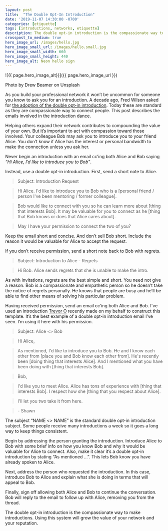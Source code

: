 ```yaml
---
layout: post
title:  "The Double Opt-In Introduction"
date: '2019-11-07 14:30:00 -0700'
categories: [etiquette]
tags: [introductions, networks, etiquette]
description: The double opt-in introduction is the compassionate way to make introductions.
crosspost_to_medium: true
hero_image_url: /images/hello.jpg
hero_image_small_url: /images/hello.small.jpg
hero_image_small_width: 660
hero_image_small_height: 440
hero_image_alt: Neon hello sign
---
```

![{{ page.hero_image_alt}}]({{ page.hero_image_url }})
<p class="caption">Photo by Drew Beamer on Unsplash</p>

As you build your professional network it won’t be uncommon for someone you know to ask you for an introduction. A decade ago, Fred Wilson asked for [the adoption of the double opt-in introduction](https://avc.com/2009/11/the-double-optin-introduction/). Today these are standard as they are compassionate way to connect people. This post describes the emails involved in the introduction dance.

Helping others expand their network contributes to compounding the value of your own. But it’s important to act with compassion toward those involved. Your colleague Bob may ask you to introduce you to your friend Alice. You don’t know if Alice has the interest or personal bandwidth to make the connection unless you ask her.

Never begin an introduction with an email cc’ing both Alice and Bob saying _“Hi Alice, I’d like to introduce you to Bob”_.

Instead, use a double opt-in introduction. First, send a short note to Alice.

> Subject: Introduction Request

> Hi Alice. I'd like to introduce you to Bob who is a \[personal friend / person I've been mentoring / former colleague\].

> Bob would like to connect with you so he can learn more about \[thing that interests Bob\]. It may be valuable for you to connect as he \[thing that Bob knows or does that Alice cares about\].

> May I have your permission to connect the two of you?

Keep the email short and concise. And don’t sell Bob short. Include the reason it would be valuable for Alice to accept the request.

If you don’t receive permission, send a short note back to Bob with regrets.

> Subject: Introduction to Alice - Regrets

> Hi Bob. Alice sends regrets that she is unable to make the intro.

As with invitations, regrets are the best simple and short. You need not give a reason. Bob is a compassionate and empathetic person so he doesn’t take the notice of regrets personally. He knows that people are busy and he’ll be able to find other  means of solving his particular problem.

Having received permission, send an email cc’ing both Alice and Bob. I've used an introduction [Trevor O](https://trevoro.net/) recently made on my behalf to construct this template. It’s the best example of a double opt-in introduction email I’ve seen. I’m using it here with his permission.

> Subject: Alice <> Bob

> Hi Alice,

> As mentioned, I'd like to introduce you to Bob. He and I know each other from \[place you and Bob know each other from\]. He's recently been \[doing thing that interests Alice\]. And I mentioned what you have been doing with \[thing that interests Bob\].

> Bob,

> I'd like you to meet Alice. Alice has tons of experience with \[thing that interests Bob\]. I respect how she \[thing that you respect about Alice\].

> I'll let you two take it from here.

> \- Shawn

The subject “NAME <> NAME” is the standard double opt-in introduction subject. Some people receive many introductions a week so it goes a long way to keep things consistent.

Begin by addressing the person granting the introduction. Introduce Alice to Bob with some brief info on how you know Bob and why it would be valuable for Alice to connect. Also, make it clear it’s a double opt-in introduction by stating “As mentioned …”. This lets Bob know you have already spoken to Alice.

Next, address the person who requested the introduction. In this case, introduce Bob to Alice and explain what she is doing in terms that will appeal to Bob.

Finally, sign off allowing both Alice and Bob to continue the conversation. Bob will reply to the email to follow up with Alice, removing you from the thread.

The double opt-in introduction is the compassionate way to make introductions. Using this system will grow the value of your network and your reputation.
